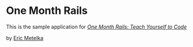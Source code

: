 # One Month Rails

This is the sample application for 
[*One Month Rails: Teach Yourself to Code*](http://onemonthrails.com)

by [Eric Metelka](http://fullstackmarketing.co)
